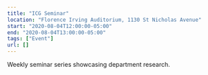 ```yaml
---
title: "ICG Seminar"
location: "Florence Irving Auditorium, 1130 St Nicholas Avenue"
start: "2020-08-04T12:00:00-05:00"
end: "2020-08-04T13:00:00-05:00"
tags: ["Event"]
url: []
---
```


Weekly seminar series showcasing department research.

<!-- endexcerpt -->
